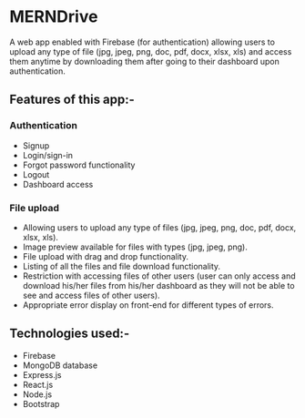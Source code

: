 # MERNDrive

A web app enabled with Firebase (for authentication) allowing users to upload any type of file (jpg, jpeg, png, doc, pdf, docx, xlsx, xls) and access them anytime by downloading them after going to their dashboard upon authentication.

## Features of this app:-

### Authentication
- Signup
- Login/sign-in
- Forgot password functionality
- Logout
- Dashboard access

### File upload

- Allowing users to upload any type of files (jpg, jpeg, png, doc, pdf, docx, xlsx, xls).
- Image preview available for files with types (jpg, jpeg, png).
- File upload with drag and drop functionality.
- Listing of all the files and file download functionality.
- Restriction with accessing files of other users (user can only access and download his/her files from his/her dashboard as they will not be able to see and access files of other users).
- Appropriate error display on front-end for different types of errors.

## Technologies used:-

- Firebase
- MongoDB database
- Express.js
- React.js
- Node.js
- Bootstrap


